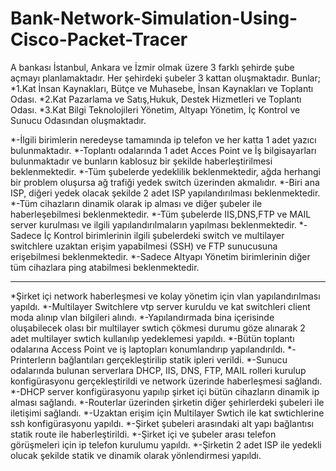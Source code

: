 # Bank-Network-Simulation-Using-Cisco-Packet-Tracer

 A bankası İstanbul, Ankara ve İzmir olmak üzere 3 farklı şehirde şube açmayı planlamaktadır. Her şehirdeki şubeler 3 kattan oluşmaktadır. Bunlar; 
*1.Kat İnsan Kaynakları, Bütçe ve Muhasebe, İnsan Kaynakları ve Toplantı Odası.
*2.Kat Pazarlama ve Satış,Hukuk, Destek Hizmetleri ve Toplantı Odası.
*3.Kat Bilgi Teknolojileri Yönetim, Altyapı Yönetim, İç Kontrol ve Sunucu Odasından oluşmaktadır.

*-İlgili birimlerin neredeyse tamamında ip telefon ve her katta 1 adet yazıcı bulunmaktadır.
*-Toplantı odalarında 1 adet Acces Point ve İş bilgisayarları bulunmaktadır ve bunların kablosuz bir şekilde haberleştirilmesi beklenmektedir.
*-Tüm şubelerde yedeklilik beklenmektedir, ağda herhangi bir problem oluşursa ağ trafiği yedek switch üzerinden akmalıdır.
*-Biri ana ISP, diğeri yedek olacak şekilde 2 adet ISP yapılandırılması beklenmektedir.
*-Tüm cihazların dinamik olarak ip alması ve diğer şubeler ile haberleşebilmesi beklenmektedir.
*-Tüm şubelerde IIS,DNS,FTP ve MAIL server kurulması ve ilgili yapılandırılmaların yapılması beklenmektedir.
*-Sadece İç Kontrol birimlerinin ilgili şubelerdeki switch ve multilayer switchlere uzaktan erişim yapabilmesi (SSH) ve FTP sunucusuna erişebilmesi beklenmektedir.
*-Sadece Altyapı Yönetim birimlerinin diğer tüm cihazlara ping atabilmesi beklenmektedir.



--------------------------------------------------------------------------------------------------------------------------

*Şirket içi network haberleşmesi ve kolay yönetim için vlan yapılandırılması yapıldı.
*-Multilayer Switchlere vtp server kuruldu ve kat switchleri client moda alınıp vlan bilgileri alındı.
*-Yapılandırmada bina içerisinde oluşabilecek olası bir multilayer swtich çökmesi durumu göze alınarak 2 adet multilayer swtich kullanılıp yedeklemesi yapıldı.
*-Bütün toplantı odalarına Access Point ve iş laptopları konumlandırıp yapılandırıldı.
*-Printerlerın bağlantıları gerçekleştirilip statik ipleri verildi.
*-Sunucu odalarında bulunan serverlara DHCP, IIS, DNS, FTP, MAIL rolleri kurulup konfigürasyonu gerçekleştirildi ve network üzerinde haberleşmesi sağlandı.
*-DHCP server konfigürasyonu yapılıp şirket içi bütün cihazların dinamik ip alması sağlandı.
*-Routerlar üzerinden şirketin diğer şehirlerdeki şubeleri ile iletişimi sağlandı.
*-Uzaktan erişim için Multilayer Swtich ile kat swtichlerine ssh konfigürasyonu yapıldı.
*-Şirket şubeleri arasındaki alt yapı bağlantısı statik route ile haberleştirildi.
*-Şirket içi ve şubeler arası telefon görüşmeleri için ip telefon kurulumu yapıldı.
*-Şirketin 2 adet ISP ile yedekli olucak şekilde statik ve dinamik olarak yönlendirmesi yapıldı.
